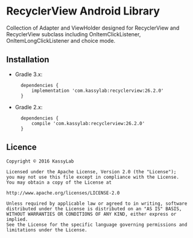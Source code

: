 # RecyclerView Android Library

Collection of Adapter and ViewHolder designed for RecyclerView and RecyclerView subclass including OnItemClickListener, OnItemLongClickListener and choice mode.

## Installation

- Gradle 3.x:

		dependencies {
			implementation 'com.kassylab:recyclerview:26.2.0'
		}

- Gradle 2.x:

		dependencies {
			compile 'com.kassylab:recyclerview:26.2.0'
		}

## Licence

	Copyright © 2016 KassyLab

	Licensed under the Apache License, Version 2.0 (the "License");
	you may not use this file except in compliance with the License.
	You may obtain a copy of the License at

	http://www.apache.org/licenses/LICENSE-2.0

	Unless required by applicable law or agreed to in writing, software
	distributed under the License is distributed on an "AS IS" BASIS,
	WITHOUT WARRANTIES OR CONDITIONS OF ANY KIND, either express or 
	implied.
	See the License for the specific language governing permissions and
	limitations under the License.

